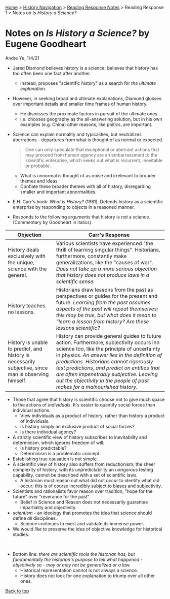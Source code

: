 [Home](https://andre-ye.github.io) > [History Navigation](https://andre-ye.github.io/history/history_navigation) > [Reading Response Notes](https://andre-ye.github.io/history/history_navigation#weekly-reading-responses) > Reading Response 1 > Notes on *Is History a Science?*

# Notes on *Is History a Science?* by Eugene Goodheart
Andre Ye, 1/4/21

- Jared Diamond believes history is a science; believes that history has too often been one fact after another.
  - Instead, proposes "scientific history" as a search for *the ultimate explanation*.
- However, in seeking broad and ultimate explanations, Diamond  glosses over important details and smaller time frames of human history.
  - He dismisses the proximate factors in pursuit of the ultimate ones.
  - i.e. chooses geography as the all-answering solution, but in his own examples (e.g. China) other reasons, like poitics, are important.
- Science can explain normality and typicalities, but neutralizes aberrations - departures from what is thought of as normal or expected.
  > One can only speculate that exceptional or aberrant actions that may proceed from human agency are an embarrassment to the scientific enterprise, which seeks out what is recurrent, inevitable or probable.
  - What is unnormal is thought of as noise and irrelevant to broader themes and ideas.
  - Conflate these broader themes with all of history, disregarding smaller and important abnormalities.
  
- E.H. Carr's book: *What is History?* (1961). Defends history as a scientific enterprise by responding to objects in a reasoned manner.
- Responds to the following arguments that history is *not* a science. (Commentary by Goodheart in italics)

| **Objection** | **Carr's Response** |
| --- | --- |
| History deals exclusively with the unique, science with the general. | Various scientists have experienced "the thrill of learning singular things". Historians, furthermore, constantly make generalizations, like the "causes of war". *Does not take up a more serious objection that history does not produce laws in a scientific sense.*|
| History teaches no lessons. | Historians draw lessons from the past as perspectives or guides for the present and future. *Learning from the past assumes aspects of the past will repeat themselves; this may be true, but what does it mean to "learn a lesson from history? Are these lessons scientific?* |
| History is unable to predict, and history is necessarily subjective, since man is observing himself. | History can provide general guides to future action. Furthermore, subjectivity occurs inn science too, like the principle of uncertainty in physics. *An answer lies in the definition of predictions. Historians cannot rigorously test predictions, and predict on entities that are often impenetrably subjective. Leaving out the sbjectivity in the people of past makes for a malnourished history.* |


- Those that agree that history is scientific choose not to give much space to the actions of *individuals*. It's easier to quantify social forces than individual actions.
  - View individuals as a product of history, rather than history a product of individuals.
  - Is history simply an exclusive product of social forces?
  - Is there individual agency?
- A strictly scientific view of history subscribes to inevitability and determinism, which ignores freedom of will.
  - Is history predictable?
  - Determinism is a problematic concept.
- Establishing true causation is not simple.
- A scientific view of history also suffers from reductionism; the sheer complexity of history, with its unpredictability an unrigorous testing capability, cannot be described with a set of scientific laws.
  - A historian must reason out what did not occur to identify what did occur; this is of course incredibly subject to biases and subjectivity.
- Scientists and rationalists favor reason over tradition, "hope for the future" over "reverance for the past".
  - Belief in Science and Reason does not necessarily guarantee impartiality and objectivity.
- *scientism* - an ideology that promotes the idea that science should define *all* disciplines.
  - Science continues to exert and validate its immense power.
- We would *like* to preserve the idea of objective knowledge for historical studies.

<br>

- Bottom line: *there are scientific tools the historian has, but fundamentally the historian's purpose to tell what happened - objectively so - may or may not be generalized or a law.*
  - Historical representation cannot is not always a science.
  - History does not look for one explanation to triump over all other ones.

[Back to top](#)





